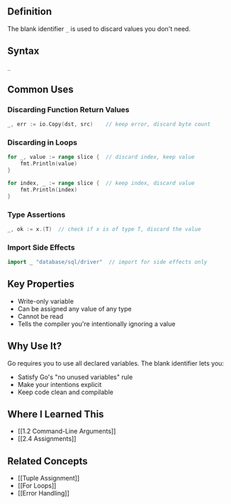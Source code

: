 ## Definition

The blank identifier `_` is used to discard values you don't need.

## Syntax

```go
_
```

## Common Uses

### Discarding Function Return Values

```go
_, err := io.Copy(dst, src)    // keep error, discard byte count
```

### Discarding in Loops

```go
for _, value := range slice {  // discard index, keep value
    fmt.Println(value)
}

for index, _ := range slice {  // keep index, discard value
    fmt.Println(index)
}
```

### Type Assertions

```go
_, ok := x.(T)  // check if x is of type T, discard the value
```

### Import Side Effects

```go
import _ "database/sql/driver"  // import for side effects only
```

## Key Properties

- Write-only variable
- Can be assigned any value of any type
- Cannot be read
- Tells the compiler you're intentionally ignoring a value

## Why Use It?

Go requires you to use all declared variables. The blank identifier lets you:

- Satisfy Go's "no unused variables" rule
- Make your intentions explicit
- Keep code clean and compilable

## Where I Learned This

- [[1.2 Command-Line Arguments]]
- [[2.4 Assignments]]

## Related Concepts

- [[Tuple Assignment]]
- [[For Loops]]
- [[Error Handling]]